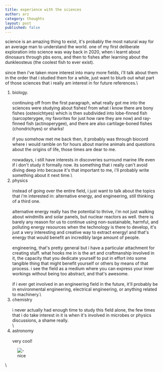 ```yaml
---
title: experience with the sciences
author: arz
category: thoughts
layout: post
published: false
---
```


science is an amazing thing to exist, it's probably the most natural way for an average man to understand the world. one of my first deliberate exploration into science was way back in 2020, when i learnt about dinosaurs through pbs eons, and then to fishes after learning about the dunkleosteus (the coolest fish to ever exist).\
\
since then i've taken more interest into many more fields, i'll talk about them in the order that i studied them for a while, just want to blurb out what part of those sciences that i really am interest in for future references.\
1. biology.\
\
continuing off from the first paragraph, what really got me into the sciences were studying about fishes! from what i know there are bony fishes (osteoichtyes) which is then subdivided into lobe-finned fish (sarcopterygee, my favorites for just how rare they are now) and ray-finned fish (actinoperygee), and there are also cartilage-boned fishes (chondrichyes) or sharks!\
\
if you somehow met me back then, it probably was through biocord where i would ramble on for hours about marine animals and questions about the origins of life, those times are dear to me.\
\
nowadays, i still have interests in discoveries surround marine life even if i don't study it formally now. its something that i really can't avoid diving deep into because it's that important to me, i'll probably write something about it next time.\
2. physics\
\
instead of going over the entire field, i just want to talk about the topics that i'm interested in: alternative energy, and engineering, still thinking of a third one.\
\
alternative energy really has the potential to thrive, i'm not just walking about windmills and solar panels, but nuclear reactors as well. there is barely any reason for us to continue using non-sustainable, harmful, and polluting energy resources when the technology is there to develop, it's just a very interesting and creative way to extract energy! and that's energy that would benefit an incredibly large amount of people.\
\
engineering, that's pretty general but i have a particular attachment for creating stuff. what hooks me in is the art and craftmanship involved in it, the capacity that you dedicate yourself to put in effort into some tangible thing that might benefit yourself or others by means of that process. i see the field as a medium where you can express your inner workings without being too abstract, and that's awesome.\
\
if i ever get involved in an engineering field in the future, it'll probably be in environmental engineering, electrical engineering, or anything related to machinery.\
3. chemistry\
\
i never actually had enough time to study this field alone, the few times that i do take interest in it is when it's involved in microbes or physics discussions, a shame really.\
\
4. astronomy\
\
very cool!


<figure>
  <img alt="-" src="/assets/images/-" />
  <figcaption>
    nice
  </figcaption>
</figure>\